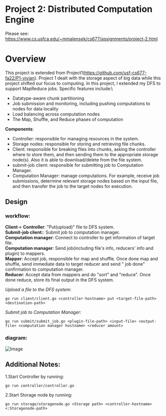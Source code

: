 # Project 2: Distributed Computation Engine

Please see: https://www.cs.usfca.edu/~mmalensek/cs677/assignments/project-2.html



# Overview
This project is extended from Project1(https://github.com/usf-cs677-fa22/P1-vivian). Project 1 dealt with the storage aspect of big data while  this project shifted our focus to computing. In this project, I extended my DFS to support MapReduce jobs. Specific features include:\
* Datatype-aware chunk partitioning
* Job submission and monitoring, including pushing computations to nodes for data locality
* Load balancing across computation nodes
* The Map, Shuffle, and Reduce phases of computation


**Components**:
 - Controller: responsible for managing resources in the system.
 - Storage nodes: responsible for storing and retrieving file chunks.
 - Client: responsible for breaking files into chunks, asking the controller where to store them, and then sending them to the appropriate storage node(s). Also it is able to download/delete from the file system.
 - submit-job client: responsible for submitting job to Computation Manager.
 - Computation Manager: manage computations. For example, receive job submissions, determine relevant storage nodes based on the input file, and then transfer the job to the target nodes for execution.


## Design

### workflow:

**Client**-> **Controller**: "Put(upload)" file to DFS system.\
**Submit-job client:**: Submit job to computation manager.\
**Computation manager**: Connect to controller to get information of target file.\
**Computation manager**: Send job(including file's info, reducers' info and plugin) to mappers.\
**Mapper**: Accept job, responsible for map and shuffle. Once done map and shuffle, send immediate data to target reducer and send " job done" confirmation to computation manager.\
**Reducer**: Accept data from mappers and do "sort" and "reduce". Once done reduce, store its final output in the DFS system.

*Upload a file to the DFS system:*
```
go run client/client.go <controller-hostname> put <target-file-path> <destination-path>
```

*Submit job to Computation Manager:*
```
go run submit/submit_job.go <plugin-file-path> <input-file> <output-file> <computation manager hostname> <reducer amount>
```



### diagram:
![Image](https://user-images.githubusercontent.com/86545567/201746764-9417c7c2-30fd-4e88-bb41-bbc67f312cd4.png)




## Additional Notes:
1.Start Controller by running:
```
go run controller/controller.go
```

2.Start Storage node by running:
```
go run storage/storagenode.go <Storage path> <controller-hostname> <:Storagenode-path>
```
